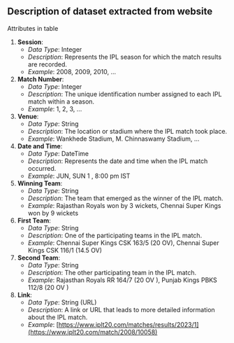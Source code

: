 ## Description of dataset extracted from website

Attributes in table

1. **Session**:
    - *Data Type*: Integer
    - *Description*: Represents the IPL season for which the match results are recorded.
    - *Example*: 2008, 2009, 2010, ...
2. **Match Number**:
    - *Data Type*: Integer
    - *Description*: The unique identification number assigned to each IPL match within a season.
    - *Example*: 1, 2, 3, ...
3. **Venue**:
    - *Data Type*: String
    - *Description*: The location or stadium where the IPL match took place.
    - *Example*: Wankhede Stadium, M. Chinnaswamy Stadium, ...
4. **Date and Time**:
    - *Data Type*: DateTime
    - *Description*: Represents the date and time when the IPL match occurred.
    - *Example*: JUN, SUN 1 , 8:00 pm IST
5. **Winning Team**:
    - *Data Type*: String
    - *Description*: The team that emerged as the winner of the IPL match.
    - *Example*: Rajasthan Royals won by 3 wickets, Chennai Super Kings won by 9 wickets
6. **First Team**:
    - *Data Type*: String
    - *Description*: One of the participating teams in the IPL match.
    - *Example*: Chennai Super Kings CSK 163/5 (20 OV), Chennai Super Kings CSK 116/1 (14.5 OV)
7. **Second Team**:
    - *Data Type*: String
    - *Description*: The other participating team in the IPL match.
    - *Example*:  Rajasthan Royals RR 164/7 (20 OV ), Punjab Kings PBKS 112/8 (20 OV )
8. **Link**:
    - *Data Type*: String (URL)
    - *Description*: A link or URL that leads to more detailed information about the IPL match.
    - *Example*: [https://www.iplt20.com/matches/results/2023/1](https://www.iplt20.com/match/2008/10058)
